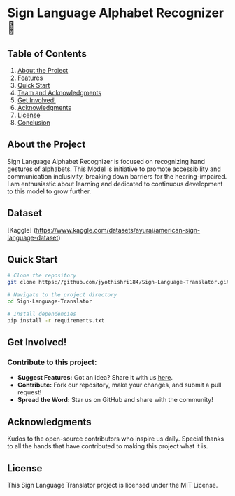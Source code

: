# Sign Language Alphabet Recognizer 🤟

## Table of Contents
1. [About the Project](#about-the-project)
2. [Features](#features)
3. [Quick Start](#quick-start)
4. [Team and Acknowledgments](#team-and-acknowledgments)
5. [Get Involved!](#get-involved)
6. [Acknowledgments](#acknowledgments)
7. [License](#license)
8. [Conclusion](#conclusion)

## About the Project

Sign Language Alphabet Recognizer is focused on recognizing hand gestures of alphabets. This Model is initiative to promote accessibility and communication inclusivity, breaking down barriers for the hearing-impaired. I am enthusiastic about learning and dedicated to continuous development to this model to grow further.

## Dataset
[Kaggle] (https://www.kaggle.com/datasets/ayuraj/american-sign-language-dataset)
  

## Quick Start
```bash
# Clone the repository
git clone https://github.com/jyothishri184/Sign-Language-Translator.git

# Navigate to the project directory
cd Sign-Language-Translator

# Install dependencies
pip install -r requirements.txt
```


## Get Involved!

### Contribute to this project:

- **Suggest Features:** Got an idea? Share it with us [here](#).
- **Contribute:** Fork our repository, make your changes, and submit a pull request!
- **Spread the Word:** Star us on GitHub and share with the community!

## Acknowledgments

Kudos to the open-source contributors who inspire us daily. Special thanks to all the hands that have contributed to making this project what it is.

## License

This Sign Language Translator project is licensed under the MIT License.
